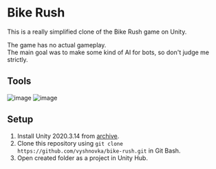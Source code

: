 # Bike Rush

This is a really simplified clone of the Bike Rush game on Unity.

The game has no actual gameplay.    
The main goal was to make some kind of AI for bots, so don't judge me strictly.

## Tools

![image](https://img.shields.io/badge/Unity-100000?style=for-the-badge&logo=unity&logoColor=white) 
![image](https://img.shields.io/badge/C%23-239120?style=for-the-badge&logo=c-sharp&logoColor=white) 

## Setup

1. Install Unity 2020.3.14 from [archive](https://unity3d.com/get-unity/download/archive).    
2. Clone this repository using `git clone https://github.com/vyshnovka/bike-rush.git` in Git Bash.    
3. Open created folder as a project in Unity Hub.    
